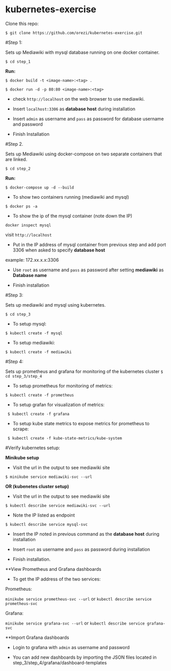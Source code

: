 # kubernetes-exercise

Clone this repo:

```$ git clone https://github.com/orezi/kubernetes-exercise.git```

#Step 1:

Sets up Mediawiki with mysql database running on one docker container.

```$ cd step_1```

**Run:**

```$ docker build -t <image-name>:<tag> .```

```$ docker run -d -p 80:80 <image-name>:<tag>```

- check ```http://localhost``` on the web browser to use mediawiki.

- Insert ```localhost:3306``` as **database host** during installation

- Insert `admin` as username and `pass` as password for database username and password

- Finish Installation

#Step 2.

Sets up Mediawiki using docker-compose on two separate containers that are linked.

```$ cd step_2```

**Run:**

```$ docker-compose up -d --build```

- To show two containers running (mediawiki and mysql)

```$ docker ps -a```  

- To show the ip of the mysql container (note down the IP)

```docker inspect mysql```

visit ```http://localhost``` 

- Put in the IP address of mysql container from previous step and add port 3306 when asked to specify **database host**

example: 172.xx.x.x:3306

- Use `root` as username and `pass` as password after setting **mediawiki** as **Database name**

- Finish installation


#Step 3:

Sets up mediawiki and mysql using kubernetes.

```$ cd step_3```

- To setup mysql:

```$ kubectl create -f mysql```

- To setup mediawiki:

```$ kubectl create -f mediawiki```

#Step 4:

Sets up prometheus and grafana for monitoring of the kubernetes cluster
```$ cd step_3/step_4```

- To setup prometheus for monitoring of metrics:

```$ kubectl create -f prometheus```

- To setup grafan for visualization of metrics:

``` $ kubectl create -f grafana```

- To setup kube state metrics to expose metrics for prometheus to scrape:

``` $ kubectl create -f kube-state-metrics/kube-system```

#Verify kubernetes setup:

**Minikube setup**

- Visit the url in the output to see mediawiki site

```$ minikube service mediawiki-svc --url```

**OR (kubenetes cluster setup)** 

- Visit the url in the output to see mediawiki site

```$ kubectl describe service mediawiki-svc --url```

- Note the IP listed as endpoint

```$ kubectl describe service mysql-svc``` 

- Insert the IP noted in previous command as the **database host** during installation

- Insert ```root``` as username and ```pass``` as password during installation

- Finish installation.


**View Prometheus and Grafana dashboards

- To get the IP address of the two services:

Prometheus:

```minikube service prometheus-svc --url``` or ```kubectl describe service prometheus-svc```

Grafana:

```minikube service grafana-svc --url``` or ```kubectl describe service grafana-svc```

**Import Grafana dashboards

- Login to grafana with ```admin``` as username and password

- You can add new dashboards by importing the JSON files located in step_3/step_4/grafana/dashboard-templates









